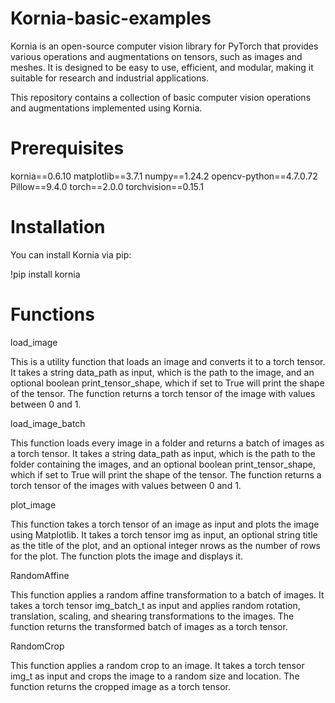 # Kornia-basic-examples

Kornia is an open-source computer vision library for PyTorch that provides various operations and augmentations on tensors, such as images and meshes. It is designed to be easy to use, efficient, and modular, making it suitable for research and industrial applications.

This repository contains a collection of basic computer vision operations and augmentations implemented using Kornia.

# Prerequisites

kornia==0.6.10
matplotlib==3.7.1
numpy==1.24.2
opencv-python==4.7.0.72
Pillow==9.4.0
torch==2.0.0
torchvision==0.15.1

# Installation

You can install Kornia via pip:

!pip install kornia

# Functions

load_image

This is a utility function that loads an image and converts it to a torch tensor. It takes a string data_path as input, which is the path to the image, and an optional boolean print_tensor_shape, which if set to True will print the shape of the tensor. The function returns a torch tensor of the image with values between 0 and 1.

load_image_batch

This function loads every image in a folder and returns a batch of images as a torch tensor. It takes a string data_path as input, which is the path to the folder containing the images, and an optional boolean print_tensor_shape, which if set to True will print the shape of the tensor. The function returns a torch tensor of the images with values between 0 and 1.

plot_image

This function takes a torch tensor of an image as input and plots the image using Matplotlib. It takes a torch tensor img as input, an optional string title as the title of the plot, and an optional integer nrows as the number of rows for the plot. The function plots the image and displays it.

RandomAffine

This function applies a random affine transformation to a batch of images. It takes a torch tensor img_batch_t as input and applies random rotation, translation, scaling, and shearing transformations to the images. The function returns the transformed batch of images as a torch tensor.

RandomCrop

This function applies a random crop to an image. It takes a torch tensor img_t as input and crops the image to a random size and location. The function returns the cropped image as a torch tensor.

